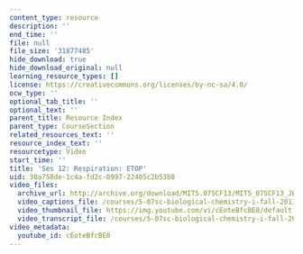 ```yaml
---
content_type: resource
description: ''
end_time: ''
file: null
file_size: '31877485'
hide_download: true
hide_download_original: null
learning_resource_types: []
license: https://creativecommons.org/licenses/by-nc-sa/4.0/
ocw_type: ''
optional_tab_title: ''
optional_text: ''
parent_title: Resource Index
parent_type: CourseSection
related_resources_text: ''
resource_index_text: ''
resourcetype: Video
start_time: ''
title: 'Ses 12: Respiration: ETOP'
uid: 30a758de-1c4a-fd2c-0997-22405c2b53b0
video_files:
  archive_url: http://archive.org/download/MIT5.07SCF13/MIT5_07SCF13_JE-Ses12_300k.mp4
  video_captions_file: /courses/5-07sc-biological-chemistry-i-fall-2013/3fbc116c8e5c529b94f35ef3cf91ff01_cEoteBfcBE0.vtt
  video_thumbnail_file: https://img.youtube.com/vi/cEoteBfcBE0/default.jpg
  video_transcript_file: /courses/5-07sc-biological-chemistry-i-fall-2013/db7868ca1dab49223107325f2d55240b_cEoteBfcBE0.pdf
video_metadata:
  youtube_id: cEoteBfcBE0
---
```

